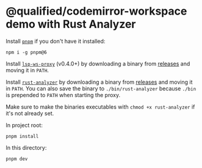 # @qualified/codemirror-workspace demo with Rust Analyzer

Install [`pnpm`] if you don't have it installed:

```
npm i -g pnpm@6
```

Install [`lsp-ws-proxy`] (v0.4.0+) by downloading a binary from [releases][proxy-releases] and moving it in `PATH`.

Install [`rust-analyzer`] by downloading a binary from [releases][analyzer-releases] and moving it in `PATH`.
You can also save the binary to `./bin/rust-analyzer` because `./bin` is prepended to `PATH` when starting the proxy.

Make sure to make the binaries executables with `chmod +x rust-analyzer` if it's not already set.

In project root:

```
pnpm install
```

In this directory:

```
pnpm dev
```

[`lsp-ws-proxy`]: https://github.com/qualified/lsp-ws-proxy
[proxy-releases]: https://github.com/qualified/lsp-ws-proxy/releases
[`rust-analyzer`]: https://github.com/rust-analyzer/rust-analyzer
[analyzer-releases]: https://github.com/rust-analyzer/rust-analyzer/releases
[`pnpm`]: https://pnpm.js.org/
